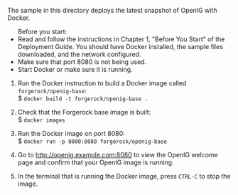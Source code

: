 The sample in this directory deploys the latest snapshot of OpenIG with Docker.

<ul>Before you start:
  <li>Read and follow the instructions in Chapter 1, "Before You Start" of the Deployment Guide. You should have Docker installed, the sample files downloaded, and the network configured.</li>
  <li>Make sure that port 8080 is not being used.</li>
  <li>Start Docker or make sure it is running.</li>
</ul>

  1. Run the Docker instruction to build a Docker image called ```forgerock/openig-base```:<br>
    $ ```docker build -t forgerock/openig-base .```

  2. Check that the Forgerock base image is built:<br>
    $ ```docker images```

  3. Run the Docker image on port 8080:<br>
    $ ```docker run -p 8080:8080 forgerock/openig-base```
  
  4. Go to http://openig.example.com:8080 to view the OpenIG welcome page and confirm that your OpenIG image is running.
  
  5. In the terminal that is running the Docker image, press `CTRL-C` to stop the image.

